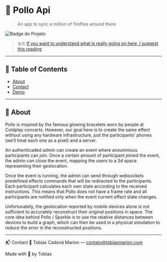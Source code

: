 # 📌 Pollo Api

> An app to sync a million of fireflies around there

![Badge do Projeto](https://img.shields.io/badge/status-em%20desenvolvimento-blue?style=flat-square)

> 🇧🇷 [If you want to understand what is really going on here, I suggest this reading](https://www.tabnews.com.br/tobiasMarion/tentando-recriar-as-pulseiras-do-coldplay-com-um-jr-e-js)

---

## 📜 Table of Contents
- [About](#about)
- [Contact](#contact)
- [Demo](https://youtu.be/EwpoS9gP3Vo)

---

## 📖 About <a name="about"></a>

Pollo is inspired by the famous glowing bracelets worn by people at Coldplay concerts. However, our goal here is to create the same effect without using any hardware infrastructure, just the participants’ phones (we’ll treat each one as a pixel) and a server.

An authenticaded admin can create an event where anounimous participants can join. Once a certain amount of participant joined the event, the admin can close the event, mapping the users to a 3d space representing their geolocation.

Once the event is running, the admin can send through websockets predefined effects commands that will be redirected to the participants. Each participant calculates each own state according to the received instructions. This means that Pollo does not have a frame rate and all participants are notified only when the event current effect state changes.

Unfortunately, the geolocation reported by mobile devices alone is not sufficient to accurately reconstruct their original positions in space. The core idea behind Pollo / Sparkle is to use the relative distances between devices to build a graph, which can then be used in a physical simulation to reduce the error in the reconstructed positions.


---


📬 Contact <a name="contact"></a>
📧 Tobias Cadoná Marion — contato@tobiasmarion.com

Made with 💜 by Tobias

